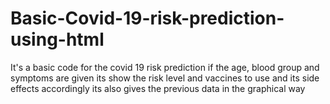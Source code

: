 # Basic-Covid-19-risk-prediction-using-html
It's a basic  code for the covid 19 risk prediction if the age, blood group and symptoms are given its show the risk level and vaccines to use and its side effects accordingly  its also gives the previous data in the graphical way
